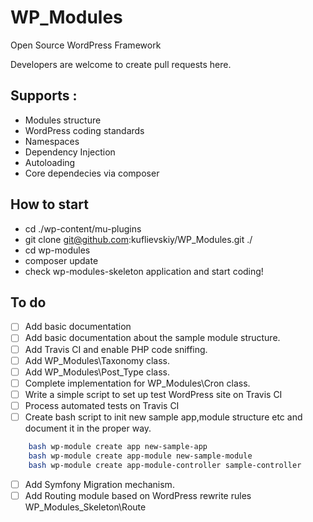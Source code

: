 # WP_Modules

Open Source WordPress Framework

Developers are welcome to create pull requests here.

## Supports : 
- Modules structure
- WordPress coding standards
- Namespaces
- Dependency Injection
- Autoloading
- Core dependecies via composer

## How to start
- cd ./wp-content/mu-plugins
- git clone git@github.com:kuflievskiy/WP_Modules.git ./
- cd wp-modules
- composer update
- check wp-modules-skeleton application and start coding!

## To do
- [ ] Add basic documentation 
- [ ] Add basic documentation about the sample module structure.
- [ ] Add Travis CI and enable PHP code sniffing.
- [ ] Add WP_Modules\Taxonomy class.
- [ ] Add WP_Modules\Post_Type class.
- [ ] Complete implementation for WP_Modules\Cron class.
- [ ] Write a simple script to set up test WordPress site on Travis CI
- [ ] Process automated tests on Travis CI
- [ ] Create bash script to init new sample app,module structure etc and document it in the proper way.

```bash
	bash wp-module create app new-sample-app
	bash wp-module create app-module new-sample-module
	bash wp-module create app-module-controller sample-controller
```

- [ ] Add Symfony Migration mechanism.
- [ ] Add Routing module based on WordPress rewrite rules WP_Modules_Skeleton\Route